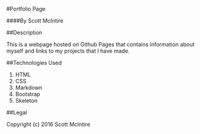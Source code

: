 #Portfolio Page

####By Scott McIntire

##Description

This is a webpage hosted on Github Pages that contains information about myself and
links to my projects that I have made. 

##Technologies Used

1. HTML
2. CSS
3. Markdown
4. Bootstrap
5. Skeleton

##Legal

Copyright (c) 2016 Scott McIntire

